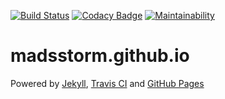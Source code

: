 [![Build Status](https://travis-ci.org/madsstorm/madsstorm.github.io.svg?branch=master)](https://travis-ci.org/madsstorm/madsstorm.github.io) [![Codacy Badge](https://api.codacy.com/project/badge/Grade/97d5d9190d6c4f8c9f3df8824c2d15e8)](https://www.codacy.com/app/madsstorm/madsstorm.github.io?utm_source=github.com&amp;utm_medium=referral&amp;utm_content=madsstorm/madsstorm.github.io&amp;utm_campaign=Badge_Grade) [![Maintainability](https://api.codeclimate.com/v1/badges/e0661cf69035e308840e/maintainability)](https://codeclimate.com/github/madsstorm/madsstorm.github.io/maintainability) 
# madsstorm.github.io 
Powered by [Jekyll](https://jekyllrb.org), [Travis CI](https://travis-ci.org/) and [GitHub Pages](https://pages.github.com/)
